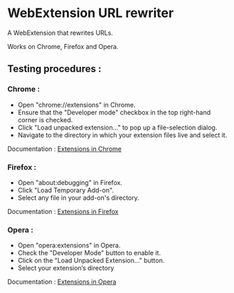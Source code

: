 # WebExtension URL rewriter

A WebExtension that rewrites URLs.

Works on Chrome, Firefox and Opera.

## Testing procedures :
### Chrome :

- Open "chrome://extensions" in Chrome.
- Ensure that the "Developer mode" checkbox in the top right-hand corner is checked.
- Click "Load unpacked extension…" to pop up a file-selection dialog.
- Navigate to the directory in which your extension files live and select it.  

Documentation : [Extensions in Chrome](https://developer.chrome.com/extensions)  

### Firefox :

- Open "about:debugging" in Firefox.
- Click "Load Temporary Add-on".
- Select any file in your add-on's directory.

Documentation : [Extensions in Firefox](https://developer.mozilla.org/en-US/Add-ons/WebExtensions)  

### Opera :

- Open "opera:extensions" in Opera.
- Check the "Developer Mode" button to enable it.
- Click on the "Load Unpacked Extension…" button.
- Select your extension’s directory

Documentation : [Extensions in Opera](https://dev.opera.com/extensions/)  
